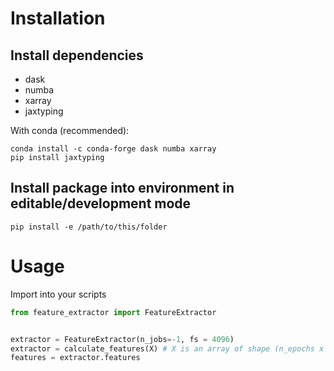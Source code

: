 # Installation

## Install dependencies
- dask
- numba
- xarray
- jaxtyping


With conda (recommended):

```
conda install -c conda-forge dask numba xarray
pip install jaxtyping
```

## Install package into environment in editable/development mode
```
pip install -e /path/to/this/folder
```


# Usage
Import into your scripts

```python
from feature_extractor import FeatureExtractor


extractor = FeatureExtractor(n_jobs=-1, fs = 4096)
extractor = calculate_features(X) # X is an array of shape (n_epochs x n_channels x n_samples)
features = extractor.features
```

